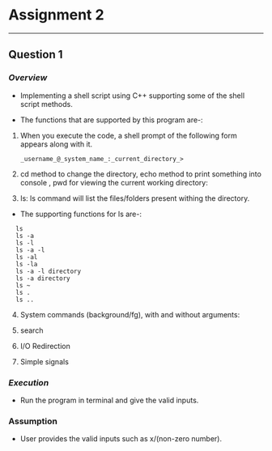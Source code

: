 # **Assignment 2**
---
## **Question 1**
### ***Overview***
- Implementing a shell script using C++ supporting some of the shell script methods.
  

- The functions that are supported by this program are-:

1. When you execute the code, a shell prompt of the following form appears along with it.

      ```_username_@_system_name_:_current_directory_>```

2. cd method to change the directory, echo method to print something into console , pwd for viewing the current working directory:

3. ls: ls command will list the files/folders present withing the directory.

-  The supporting functions for ls are-:
```
  ls 
  ls -a
  ls -l
  ls -a -l
  ls -al 
  ls -la
  ls -a -l directory
  ls -a directory
  ls ~
  ls .
  ls .. 

 ```
4. System commands (background/fg), with and without arguments:

5. search

6. I/O Redirection

7. Simple signals

### ***Execution***
- Run the program in terminal and give the valid inputs.

### **Assumption**
- User provides the valid inputs such as x/(non-zero number).




